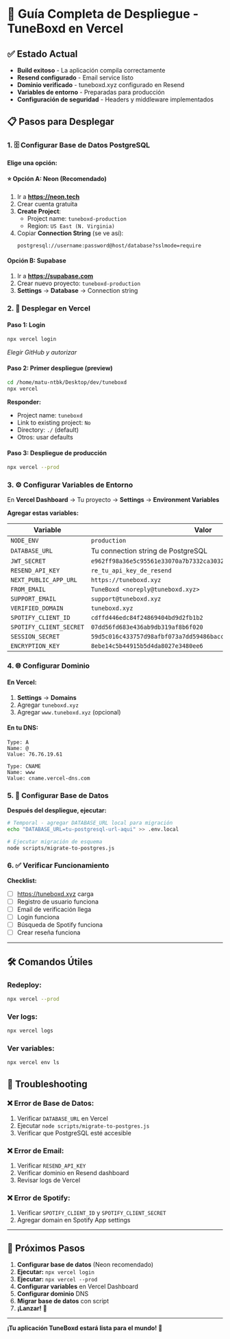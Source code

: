 # 🚀 Guía Completa de Despliegue - TuneBoxd en Vercel

## ✅ Estado Actual
- **Build exitoso** - La aplicación compila correctamente
- **Resend configurado** - Email service listo  
- **Dominio verificado** - tuneboxd.xyz configurado en Resend
- **Variables de entorno** - Preparadas para producción
- **Configuración de seguridad** - Headers y middleware implementados

## 📋 Pasos para Desplegar

### 1. 🗄️ Configurar Base de Datos PostgreSQL

**Elige una opción:**

#### ⭐ Opción A: Neon (Recomendado)
1. Ir a **https://neon.tech**
2. Crear cuenta gratuita
3. **Create Project**:
   - Project name: `tuneboxd-production`
   - Region: `US East (N. Virginia)`
4. Copiar **Connection String** (se ve así):
   ```
   postgresql://username:password@host/database?sslmode=require
   ```

#### Opción B: Supabase
1. Ir a **https://supabase.com**
2. Crear nuevo proyecto: `tuneboxd-production`
3. **Settings** → **Database** → Connection string

### 2. 🚀 Desplegar en Vercel

#### Paso 1: Login
```bash
npx vercel login
```
*Elegir GitHub y autorizar*

#### Paso 2: Primer despliegue (preview)
```bash
cd /home/matu-ntbk/Desktop/dev/tuneboxd
npx vercel
```
**Responder:**
- Project name: `tuneboxd`
- Link to existing project: `No`
- Directory: `./` (default)
- Otros: usar defaults

#### Paso 3: Despliegue de producción
```bash
npx vercel --prod
```

### 3. ⚙️ Configurar Variables de Entorno

En **Vercel Dashboard** → Tu proyecto → **Settings** → **Environment Variables**

**Agregar estas variables:**

| Variable | Valor |
|----------|-------|
| `NODE_ENV` | `production` |
| `DATABASE_URL` | Tu connection string de PostgreSQL |
| `JWT_SECRET` | `e962ff98a36e5c95561e33070a7b7332ca30322931570b7a725315584f7f7c3e` |
| `RESEND_API_KEY` | `re_tu_api_key_de_resend` |
| `NEXT_PUBLIC_APP_URL` | `https://tuneboxd.xyz` |
| `FROM_EMAIL` | `TuneBoxd <noreply@tuneboxd.xyz>` |
| `SUPPORT_EMAIL` | `support@tuneboxd.xyz` |
| `VERIFIED_DOMAIN` | `tuneboxd.xyz` |
| `SPOTIFY_CLIENT_ID` | `cdffd446edc84f24869404bd9d2fb1b2` |
| `SPOTIFY_CLIENT_SECRET` | `07dd56fd683e436ab9db319af8b6f020` |
| `SESSION_SECRET` | `59d5c016c433757d98afbf073a7dd59486bacc6798d2b35c548546550e66f648` |
| `ENCRYPTION_KEY` | `8ebe14c5b44915b5d4da8027e3480ee6` |

### 4. 🌐 Configurar Dominio

#### En Vercel:
1. **Settings** → **Domains**
2. Agregar `tuneboxd.xyz`
3. Agregar `www.tuneboxd.xyz` (opcional)

#### En tu DNS:
```
Type: A
Name: @
Value: 76.76.19.61

Type: CNAME
Name: www
Value: cname.vercel-dns.com
```

### 5. 🔧 Configurar Base de Datos

**Después del despliegue, ejecutar:**

```bash
# Temporal - agregar DATABASE_URL local para migración
echo "DATABASE_URL=tu-postgresql-url-aqui" >> .env.local

# Ejecutar migración de esquema
node scripts/migrate-to-postgres.js
```

### 6. ✅ Verificar Funcionamiento

**Checklist:**
- [ ] https://tuneboxd.xyz carga
- [ ] Registro de usuario funciona
- [ ] Email de verificación llega
- [ ] Login funciona
- [ ] Búsqueda de Spotify funciona
- [ ] Crear reseña funciona

---

## 🛠️ Comandos Útiles

### Redeploy:
```bash
npx vercel --prod
```

### Ver logs:
```bash
npx vercel logs
```

### Ver variables:
```bash
npx vercel env ls
```

## 🚨 Troubleshooting

### ❌ Error de Base de Datos:
1. Verificar `DATABASE_URL` en Vercel
2. Ejecutar `node scripts/migrate-to-postgres.js`
3. Verificar que PostgreSQL esté accesible

### ❌ Error de Email:
1. Verificar `RESEND_API_KEY`
2. Verificar dominio en Resend dashboard
3. Revisar logs de Vercel

### ❌ Error de Spotify:
1. Verificar `SPOTIFY_CLIENT_ID` y `SPOTIFY_CLIENT_SECRET`
2. Agregar domain en Spotify App settings

---

## 🎯 Próximos Pasos

1. **Configurar base de datos** (Neon recomendado)
2. **Ejecutar:** `npx vercel login`
3. **Ejecutar:** `npx vercel --prod`
4. **Configurar variables** en Vercel Dashboard
5. **Configurar dominio** DNS
6. **Migrar base de datos** con script
7. **¡Lanzar!** 🚀

---

**¡Tu aplicación TuneBoxd estará lista para el mundo! 🎵**
